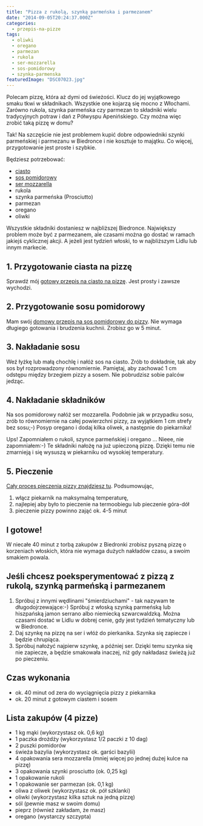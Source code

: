 ```yaml
---
title: "Pizza z rukolą, szynką parmeńska i parmezanem"
date: "2014-09-05T20:24:37.000Z"
categories: 
  - przepis-na-pizze
tags: 
  - oliwki
  - oregano
  - parmezan
  - rukola
  - ser-mozzarella
  - sos-pomidorowy
  - szynka-parmenska
featuredImage: "DSC07023.jpg"
---
```


Polecam pizzę, która aż dymi od świeżości. Klucz do jej wyjątkowego smaku tkwi w składnikach. Wszystkie one kojarzą się mocno z Włochami. Zarówno rukola, szynka parmeńska czy parmezan to składniki wielu tradycyjnych potraw i dań z Półwyspu Apenińskiego. Czy można więc zrobić taką pizzę w domu?

Tak! Na szczęście nie jest problemem kupić dobre odpowiedniki szynki parmeńskiej i parmezanu w Biedronce i nie kosztuje to majątku. Co więcej, przygotowanie jest proste i szybkie.

Będziesz potrzebować:

- <a title="Przepis na ciasto na pizzę" href="/przepis-na-ciasto-na-pizze/">ciasto</a>
- <a title="Przepis na sos pomidorowy do pizzy" href="/przepis-na-sos-pomidorowy-do-pizzy/">sos pomidorowy</a>
- <a title="Przepis na sos pomidorowy do pizzy" href="/przepis-na-sos-pomidorowy-do-pizzy/">ser mozzarella</a>
- rukola
- szynka parmeńska (Prosciutto)
- parmezan
- oregano
- oliwki

Wszystkie składniki dostaniesz w najbliższej Biedronce. Największy problem może być z parmezanem, ale czasami można go dostać w ramach jakiejś cyklicznej akcji. A jeżeli jest tydzień włoski, to w najbliższym Lidlu lub innym markecie.

## 1\. Przygotowanie ciasta na pizzę

Sprawdź mój <a title="Przepis na ciasto na pizzę" href="/przepis-na-ciasto-na-pizze/">gotowy przepis na ciasto na pizzę</a>. Jest prosty i zawsze wychodzi.

## 2\. Przygotowanie sosu pomidorowy

Mam swój <a title="Przepis na sos pomidorowy do pizzy" href="/przepis-na-sos-pomidorowy-do-pizzy/">domowy&nbsp;przepis na sos pomidorowy do pizzy</a>. Nie wymaga długiego gotowania i brudzenia kuchnii. Zrobisz go w 5 minut.

## 3\. Nakładanie sosu

Weź łyżkę lub małą chochlę i nałóż sos na ciasto. Zrób to dokładnie, tak aby sos był rozprowadzony równomiernie. Pamiętaj, aby zachować 1 cm odstępu między brzegiem pizzy a sosem. Nie pobrudzisz sobie palców jedząc.

## 4\. Nakładanie składników

Na sos pomidorowy nałóż ser mozzarella. Podobnie jak w przypadku sosu, zrób to równomiernie na całej powierzchni pizzy, za wyjątkiem 1 cm strefy bez sosu;-) Posyp oregano i dodaj kilka oliwek, a następnie do piekarnika!

Ups! Zapomniałem o rukoli, szynce parmeńskiej i oregano … Nieee, nie zapomniałem:-) Te składniki nałożę na już upieczoną pizzę. Dzięki temu nie zmarnieją i się wysuszą w piekarniku od wysokiej temperatury.

## 5\. Pieczenie

<a title="Jak zrobić pizzę na cienkim cieście?" href="/jak-zrobic-pizze-na-cienkim-ciescie/">Cały proces pieczenia pizzy znajdziesz tu</a>. Podsumowując,

1. włącz piekarnik na maksymalną temperaturę,
2. najlepiej aby było to pieczenie na termoobiegu lub pieczenie góra-dół
3. pieczenie pizzy powinno zająć ok. 4-5 minut

## I gotowe!

W niecałe 40 minut z torbą zakupów z Biedronki zrobisz pyszną pizzę o korzeniach włoskich, która nie wymaga dużych nakładów czasu, a swoim smakiem powala.

## Jeśli chcesz poeksperymentować z pizzą z rukolą, szynką parmeńską i parmezanem

1. Spróbuj z innymi wędlinami "śmierdziuchami" - tak nazywam te długodojrzewające:-) Spróbuj z włoską szynką parmeńską lub hiszpańską jamon serrano albo niemiecką szwarcwaldzką. Można czasami dostać w Lidlu w dobrej cenie, gdy jest tydzień tematyczny lub w Biedronce.
2. Daj szynkę na pizzę na ser i włóż do pierkanika. Szynka się zapiecze i będzie chrupiąca.
3. Spróbuj nałożyć najpierw szynkę, a później ser. Dzięki temu szynka się nie zapiecze, a będzie smakowała inaczej, niż gdy nakładasz świeżą już po pieczeniu.

## Czas wykonania

- ok. 40 minut od zera do wyciągnięcia pizzy z piekarnika
- ok. 20 minut z gotowym ciastem i sosem

## Lista zakupów (4 pizze)

- 1 kg mąki (wykorzystasz ok. 0,6 kg)
- 1 paczka drożdży (wykorzystasz 1/2 paczki z 10 dag)
- 2 puszki pomidorów
- świeża bazylia (wykorzystasz ok. garści bazylii)
- 4 opakowania sera mozzarella (mniej więcej po jednej dużej kulce na pizzę)
- 3 opakowania szynki prosciutto (ok. 0,25 kg)
- 1 opakowanie rukoli
- 1 opakowanie ser parmezan (ok. 0,1 kg)
- oliwa z oliwek (wykorzystasz ok. pół szklanki)
- oliwki (wykorzystasz kilka sztuk na jedną pizzę)
- sól (pewnie masz w swoim domu)
- pieprz (również zakładam, że masz)
- oregano (wystarczy szczypta)
